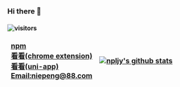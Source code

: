 <style>
table th {
  border: none !important;  
}
</style>

### Hi there 👋
#### ![visitors](https://visitor-badge.glitch.me/badge?page_id=npljy.npljy)
|[npm](https://www.npmjs.com/~niepeng?utm_source=xuehuayu.cn)<br>[看看(chrome extension)](https://chrome.google.com/webstore/detail/%E7%9C%8B%E7%9C%8B/pegiockicjmdnkjbnppeeakeogdkegac?hl=zh-CN&authuser=0)<br>[看看(uni-app)](https://laonongmin.online/)<br>[Email:niepeng@88.com](mailto:niepeng@88.com)|[![npljy's github stats](https://github-readme-stats.vercel.app/api?username=npljy)](https://github.com/npljy)|
|:--|--|
